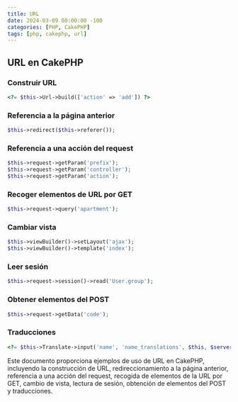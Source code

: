 ```yaml
---
title: URL
date: 2024-03-09 00:00:00 -100
categories: [PHP, CakePHP]
tags: [php, cakephp, url]
---
```


## URL en CakePHP

### Construir URL

```php
<?= $this->Url->build(['action' => 'add']) ?>
```

### Referencia a la página anterior

```php
$this->redirect($this->referer());
```

### Referencia a una acción del request

```php
$this->request->getParam('prefix');
$this->request->getParam('controller');
$this->request->getParam('action');
```

### Recoger elementos de URL por GET

```php
$this->request->query('apartment');
```

### Cambiar vista

```php
$this->viewBuilder()->setLayout('ajax');
$this->viewBuilder()->template('index');
```

### Leer sesión

```php
$this->request->session()->read('User.group');
```

### Obtener elementos del POST

```php
$this->request->getData('code');
```

### Traducciones

```php
<?= $this->Translate->input('name', 'name_translations', $this, $serverLanguages, array('label'=> 'Name', 'type'=>'text')) ?>
```

Este documento proporciona ejemplos de uso de URL en CakePHP, incluyendo la construcción de URL, redireccionamiento a la página anterior, referencia a una acción del request, recogida de elementos de la URL por GET, cambio de vista, lectura de sesión, obtención de elementos del POST y traducciones.